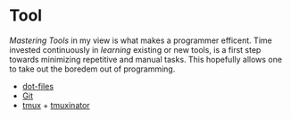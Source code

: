 Tool
====

_Mastering Tools_ in my view is what makes a programmer efficent.
Time invested continuously in _learning_ existing or new tools, is a first
step towards minimizing repetitive and manual tasks. This hopefully allows
one to take out the boredem out of programming.

* [dot-files](https://dotfiles.github.io/)
* [Git](/tool/git)
* [tmux](https://pragprog.com/book/bhtmux/tmux) + [tmuxinator](https://github.com/tmuxinator/tmuxinator)
